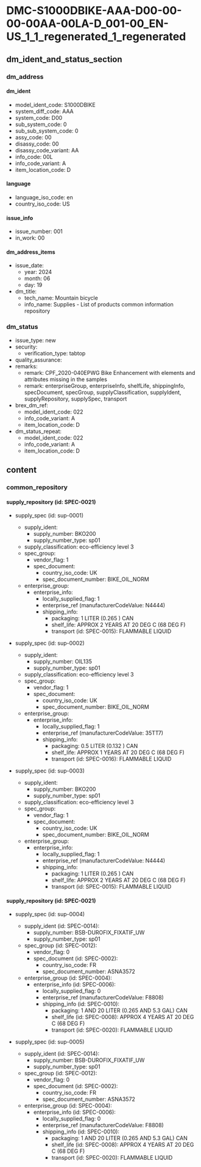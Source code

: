# DMC-S1000DBIKE-AAA-D00-00-00-00AA-00LA-D_001-00_EN-US_1_1_regenerated_1_regenerated

## dm_ident_and_status_section

### dm_address

#### dm_ident

*   model_ident_code: S1000DBIKE
*   system_diff_code: AAA
*   system_code: D00
*   sub_system_code: 0
*   sub_sub_system_code: 0
*   assy_code: 00
*   disassy_code: 00
*   disassy_code_variant: AA
*   info_code: 00L
*   info_code_variant: A
*   item_location_code: D

#### language

*   language_iso_code: en
*   country_iso_code: US

#### issue_info

*   issue_number: 001
*   in_work: 00

#### dm_address_items

*   issue_date:
    *   year: 2024
    *   month: 06
    *   day: 19
*   dm_title:
    *   tech_name: Mountain bicycle
    *   info_name: Supplies - List of products common information repository

### dm_status

*   issue_type: new
*   security:
    *   verification_type: tabtop
*   quality_assurance:
*   remarks:
    *   remark: CPF_2020-040EPWG Bike Enhancement with elements and attributes missing in the samples
    *   remark: enterpriseGroup, enterpriseInfo, shelfLife, shippingInfo, specDocument, specGroup, supplyClassification, supplyIdent, supplyRepository, supplySpec, transport
*   brex_dm_ref:
    *   model_ident_code: 022
    *   info_code_variant: A
    *   item_location_code: D
*   dm_status_repeat:
    *   model_ident_code: 022
    *   info_code_variant: A
    *   item_location_code: D

## content

### common_repository

#### supply_repository (id: SPEC-0021)

*   supply_spec (id: sup-0001)
    *   supply_ident:
        *   supply_number: BKO200
        *   supply_number_type: sp01
    *   supply_classification: eco-efficiency level 3
    *   spec_group:
        *   vendor_flag: 1
        *   spec_document:
            *   country_iso_code: UK
            *   spec_document_number: BIKE_OIL_NORM
    *   enterprise_group:
        *   enterprise_info:
            *   locally_supplied_flag: 1
            *   enterprise_ref (manufacturerCodeValue: N4444)
            *   shipping_info:
                *   packaging: 1 LITER (0.265 ) CAN
                *   shelf_life: APPROX 2 YEARS AT 20 DEG C (68 DEG F)
                *   transport (id: SPEC-0015): FLAMMABLE LIQUID

*   supply_spec (id: sup-0002)
    *   supply_ident:
        *   supply_number: OIL135
        *   supply_number_type: sp01
    *   supply_classification: eco-efficiency level 3
    *   spec_group:
        *   vendor_flag: 1
        *   spec_document:
            *   country_iso_code: UK
            *   spec_document_number: BIKE_OIL_NORM
    *   enterprise_group:
        *   enterprise_info:
            *   locally_supplied_flag: 1
            *   enterprise_ref (manufacturerCodeValue: 35TT7)
            *   shipping_info:
                *   packaging: 0.5 LITER (0.132 ) CAN
                *   shelf_life: APPROX 1 YEARS AT 20 DEG C (68 DEG F)
                *   transport (id: SPEC-0016): FLAMMABLE LIQUID

*   supply_spec (id: sup-0003)
    *   supply_ident:
        *   supply_number: BKO200
        *   supply_number_type: sp01
    *   supply_classification: eco-efficiency level 3
    *   spec_group:
        *   vendor_flag: 1
        *   spec_document:
            *   country_iso_code: UK
            *   spec_document_number: BIKE_OIL_NORM
    *   enterprise_group:
        *   enterprise_info:
            *   locally_supplied_flag: 1
            *   enterprise_ref (manufacturerCodeValue: N4444)
            *   shipping_info:
                *   packaging: 1 LITER (0.265 ) CAN
                *   shelf_life: APPROX 2 YEARS AT 20 DEG C (68 DEG F)
                *   transport (id: SPEC-0015): FLAMMABLE LIQUID

#### supply_repository (id: SPEC-0021)

*   supply_spec (id: sup-0004)
    *   supply_ident (id: SPEC-0014):
        *   supply_number: BSB-DUROFIX_FIXATIF_UW
        *   supply_number_type: sp01
    *   spec_group (id: SPEC-0012):
        *   vendor_flag: 0
        *   spec_document (id: SPEC-0002):
            *   country_iso_code: FR
            *   spec_document_number: ASNA3572
    *   enterprise_group (id: SPEC-0004):
        *   enterprise_info (id: SPEC-0006):
            *   locally_supplied_flag: 0
            *   enterprise_ref (manufacturerCodeValue: F8808)
            *   shipping_info (id: SPEC-0010):
                *   packaging: 1 AND 20 LITER (0.265 AND 5.3 GAL) CAN
                *   shelf_life (id: SPEC-0008): APPROX 4 YEARS AT 20 DEG C (68 DEG F)
                *   transport (id: SPEC-0020): FLAMMABLE LIQUID

*   supply_spec (id: sup-0005)
    *   supply_ident (id: SPEC-0014):
        *   supply_number: BSB-DUROFIX_FIXATIF_UW
        *   supply_number_type: sp01
    *   spec_group (id: SPEC-0012):
        *   vendor_flag: 0
        *   spec_document (id: SPEC-0002):
            *   country_iso_code: FR
            *   spec_document_number: ASNA3572
    *   enterprise_group (id: SPEC-0004):
        *   enterprise_info (id: SPEC-0006):
            *   locally_supplied_flag: 0
            *   enterprise_ref (manufacturerCodeValue: F8808)
            *   shipping_info (id: SPEC-0010):
                *   packaging: 1 AND 20 LITER (0.265 AND 5.3 GAL) CAN
                *   shelf_life (id: SPEC-0008): APPROX 4 YEARS AT 20 DEG C (68 DEG F)
                *   transport (id: SPEC-0020): FLAMMABLE LIQUID